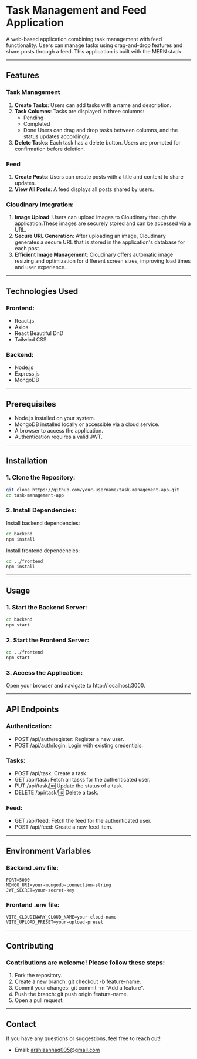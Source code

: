    # Task Management and Feed Application

   A web-based application combining task management with feed functionality. Users can manage tasks using drag-and-drop features and share posts through a feed. This application is built with the MERN stack.

   ---
      
   ## Features
   
   ### Task Management
   1. **Create Tasks**: Users can add tasks with a name and description.
   2. **Task Columns**: Tasks are displayed in three columns:
      - Pending
      - Completed
      - Done
      Users can drag and drop tasks between columns, and the status updates accordingly.
   3. **Delete Tasks**: Each task has a delete button. Users are prompted for confirmation before deletion.

  ### Feed
   1. **Create Posts**: Users can create posts with a title and content to share updates.
   2. **View All Posts**: A feed displays all posts shared by users.

   ### Cloudinary Integration:
   1. **Image Upload**: Users can upload images to Cloudinary through the application.These images are securely stored and can be accessed via a URL.
   2. **Secure URL Generation**: After uploading an image, Cloudinary generates a secure URL that is stored in the application's database for each post.
   3. **Efficient Image Management**: Cloudinary offers automatic image resizing and optimization for different screen sizes, improving load times and user experience.
  


   ---

   ## Technologies Used

   ### Frontend:
   - React.js
   - Axios
   - React Beautiful DnD
   - Tailwind CSS

   ### Backend:
   - Node.js
   - Express.js
   - MongoDB

   ---

   ## Prerequisites

   - Node.js installed on your system.
   - MongoDB installed locally or accessible via a cloud service.
   - A browser to access the application.
   - Authentication requires a valid JWT.

   ---

   ## Installation

   ### 1. Clone the Repository:
   ```bash
   git clone https://github.com/your-username/task-management-app.git
   cd task-management-app
   ```

   ###  2. Install Dependencies:
   Install backend dependencies:
   ```bash
   cd backend
   npm install
   ```
   Install frontend dependencies:
   ```bash
   cd ../frontend
   npm install
   ```
   ---


   ## Usage
   ### 1. Start the Backend Server:
   ```bash
   cd backend
   npm start
   ```

   ### 2. Start the Frontend Server:
   ```bash
   cd ../frontend
   npm start
   ```

   ### 3. Access the Application:
   Open your browser and navigate to http://localhost:3000.

   ---
   ## API Endpoints

   ### Authentication:

   - POST /api/auth/register: Register a new user.
   - POST /api/auth/login: Login with existing credentials.

   ### Tasks:
   - POST /api/task: Create a task.
   - GET /api/task: Fetch all tasks for the authenticated user.
   - PUT /api/task/:id: Update the status of a task.
   - DELETE /api/task/:id: Delete a task.

   ### Feed:
   - GET /api/feed: Fetch the feed for the authenticated user.
   - POST /api/feed: Create a new feed item.
   ---
   ## Environment Variables
   ### Backend .env file:
   ```env
   PORT=5000
   MONGO_URI=your-mongodb-connection-string
   JWT_SECRET=your-secret-key
   ```
   ### Frontend .env file:
   ```env
   VITE_CLOUDINARY_CLOUD_NAME=your-cloud-name
   VITE_UPLOAD_PRESET=your-upload-preset
   ```


   ---
   ## Contributing
   ### Contributions are welcome! Please follow these steps:

   1. Fork the repository.
   2. Create a new branch: git checkout -b feature-name.
   3. Commit your changes: git commit -m "Add a feature".
   4. Push the branch: git push origin feature-name.
   5. Open a pull request.

   ---
   ## Contact
   If you have any questions or suggestions, feel free to reach out!

   - Email: arshlaanhaq005@gmail.com